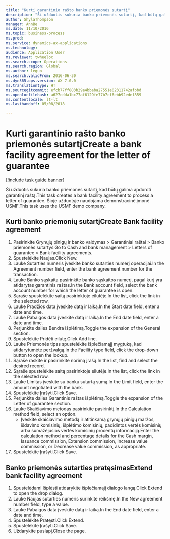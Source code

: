 ```yaml
--- 
title: "Kurti garantinio rašto banko priemonės sutartį"
description: "Ši užduotis sukuria banko priemonės sutartį, kad būtų galima apdoroti garantinį raštą."
author: ShylaThompson
manager: AnnBe
ms.date: 11/10/2016
ms.topic: business-process
ms.prod: 
ms.service: dynamics-ax-applications
ms.technology: 
audience: Application User
ms.reviewer: twheeloc
ms.search.scope: Operations
ms.search.region: Global
ms.author: leguo
ms.search.validFrom: 2016-06-30
ms.dyn365.ops.version: AX 7.0.0
ms.translationtype: HT
ms.sourcegitcommit: efcb77ff883b29a4bbaba27551e02311742afbbd
ms.openlocfilehash: a627cdda1bc77af6129fe77b7cf6ebb92edef859
ms.contentlocale: lt-lt
ms.lasthandoff: 05/08/2018

---
```

# <a name="create-a-bank-facility-agreement-for-the-letter-of-guarantee"></a><span data-ttu-id="ec05b-103">Kurti garantinio rašto banko priemonės sutartį</span><span class="sxs-lookup"><span data-stu-id="ec05b-103">Create a bank facility agreement for the letter of guarantee</span></span>

[!include [task guide banner](../../includes/task-guide-banner.md)]

<span data-ttu-id="ec05b-104">Ši užduotis sukuria banko priemonės sutartį, kad būtų galima apdoroti garantinį raštą.</span><span class="sxs-lookup"><span data-stu-id="ec05b-104">This task creates a bank facility agreement to process a letter of guarantee.</span></span> <span data-ttu-id="ec05b-105">Šioje užduotyje naudojama demonstracinė įmonė USMF.</span><span class="sxs-lookup"><span data-stu-id="ec05b-105">This task uses the USMF demo company.</span></span> 


## <a name="create-bank-facility-agreement"></a><span data-ttu-id="ec05b-106">Kurti banko priemonių sutartį</span><span class="sxs-lookup"><span data-stu-id="ec05b-106">Create Bank facility agreement</span></span>
1. <span data-ttu-id="ec05b-107">Pasirinkite Grynųjų pinigų ir banko valdymas > Garantiniai raštai > Banko priemonės sutartys.</span><span class="sxs-lookup"><span data-stu-id="ec05b-107">Go to Cash and bank management > Letters of guarantee > Bank facility agreements.</span></span>
2. <span data-ttu-id="ec05b-108">Spustelėkite Naujas.</span><span class="sxs-lookup"><span data-stu-id="ec05b-108">Click New.</span></span>
3. <span data-ttu-id="ec05b-109">Lauke Sutarties numeris įveskite banko sutarties numerį operacijai.</span><span class="sxs-lookup"><span data-stu-id="ec05b-109">In the Agreement number field, enter the bank agreement number for the transaction.</span></span>
4. <span data-ttu-id="ec05b-110">Lauke Banko sąskaita pasirinkite banko sąskaitos numerį, pagal kurį yra atidarytas garantinis raštas.</span><span class="sxs-lookup"><span data-stu-id="ec05b-110">In the Bank account field, select the bank account number for which the letter of guarantee is open.</span></span> 
5. <span data-ttu-id="ec05b-111">Sąraše spustelėkite saitą pasirinktoje eilutėje.</span><span class="sxs-lookup"><span data-stu-id="ec05b-111">In the list, click the link in the selected row.</span></span>
6. <span data-ttu-id="ec05b-112">Lauke Pradžios data įveskite datą ir laiką.</span><span class="sxs-lookup"><span data-stu-id="ec05b-112">In the Start date field, enter a date and time.</span></span>
7. <span data-ttu-id="ec05b-113">Lauke Pabaigos data įveskite datą ir laiką.</span><span class="sxs-lookup"><span data-stu-id="ec05b-113">In the End date field, enter a date and time.</span></span>
8. <span data-ttu-id="ec05b-114">Perjunkite dalies Bendra išplėtimą.</span><span class="sxs-lookup"><span data-stu-id="ec05b-114">Toggle the expansion of the General section.</span></span>
9. <span data-ttu-id="ec05b-115">Spustelėkite Pridėti eilutę.</span><span class="sxs-lookup"><span data-stu-id="ec05b-115">Click Add line.</span></span>
10. <span data-ttu-id="ec05b-116">Lauke Priemonės tipas spustelėkite išplečiamąjį mygtuką, kad atidarytumėte peržvalgą.</span><span class="sxs-lookup"><span data-stu-id="ec05b-116">In the Facility type field, click the drop-down button to open the lookup.</span></span>
11. <span data-ttu-id="ec05b-117">Sąraše raskite ir pasirinkite norimą įrašą.</span><span class="sxs-lookup"><span data-stu-id="ec05b-117">In the list, find and select the desired record.</span></span>
12. <span data-ttu-id="ec05b-118">Sąraše spustelėkite saitą pasirinktoje eilutėje.</span><span class="sxs-lookup"><span data-stu-id="ec05b-118">In the list, click the link in the selected row.</span></span>
13. <span data-ttu-id="ec05b-119">Lauke Limitas įveskite su banku sutartą sumą.</span><span class="sxs-lookup"><span data-stu-id="ec05b-119">In the Limit field, enter the amount negotiated with the bank.</span></span>
14. <span data-ttu-id="ec05b-120">Spustelėkite Įrašyti.</span><span class="sxs-lookup"><span data-stu-id="ec05b-120">Click Save.</span></span>
15. <span data-ttu-id="ec05b-121">Perjunkite dalies Garantinis raštas išplėtimą.</span><span class="sxs-lookup"><span data-stu-id="ec05b-121">Toggle the expansion of the Letter of guarantee section.</span></span>
16. <span data-ttu-id="ec05b-122">Lauke Skaičiavimo metodas pasirinkite pasirinktį.</span><span class="sxs-lookup"><span data-stu-id="ec05b-122">In the Calculation method field, select an option.</span></span>
    * <span data-ttu-id="ec05b-123">Įveskite skaičiavimo metodą ir atitinkamą grynųjų pinigų maržos, išdavimo komisinių, išplėtimo komisinių, padidintos vertės komisinių arba sumažėjusios vertės komisinių procentų informaciją.</span><span class="sxs-lookup"><span data-stu-id="ec05b-123">Enter the calculation method and percentage details for the Cash margin, Issuance commission, Extension commission, Increase value commission, or Decrease value commission, as appropriate.</span></span>   
17. <span data-ttu-id="ec05b-124">Spustelėkite Įrašyti.</span><span class="sxs-lookup"><span data-stu-id="ec05b-124">Click Save.</span></span>

## <a name="extend-bank-facility-agreement"></a><span data-ttu-id="ec05b-125">Banko priemonės sutarties pratęsimas</span><span class="sxs-lookup"><span data-stu-id="ec05b-125">Extend bank facility agreement</span></span>
1. <span data-ttu-id="ec05b-126">Spustelėdami Išplėsti atidarykite išplečiamąjį dialogo langą.</span><span class="sxs-lookup"><span data-stu-id="ec05b-126">Click Extend to open the drop dialog.</span></span>
2. <span data-ttu-id="ec05b-127">Lauke Naujas sutarties numeris surinkite reikšmę.</span><span class="sxs-lookup"><span data-stu-id="ec05b-127">In the New agreement number field, type a value.</span></span>
3. <span data-ttu-id="ec05b-128">Lauke Pabaigos data įveskite datą ir laiką.</span><span class="sxs-lookup"><span data-stu-id="ec05b-128">In the End date field, enter a date and time.</span></span>
4. <span data-ttu-id="ec05b-129">Spustelėkite Pratęsti.</span><span class="sxs-lookup"><span data-stu-id="ec05b-129">Click Extend.</span></span>
5. <span data-ttu-id="ec05b-130">Spustelėkite Įrašyti.</span><span class="sxs-lookup"><span data-stu-id="ec05b-130">Click Save.</span></span>
6. <span data-ttu-id="ec05b-131">Uždarykite puslapį.</span><span class="sxs-lookup"><span data-stu-id="ec05b-131">Close the page.</span></span>


